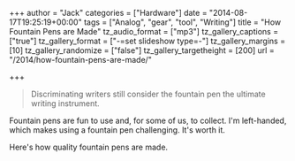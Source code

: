 +++
author = "Jack"
categories = ["Hardware"]
date = "2014-08-17T19:25:19+00:00"
tags = ["Analog", "gear", "tool", "Writing"]
title = "How Fountain Pens are Made"
tz_audio_format = ["mp3"]
tz_gallery_captions = ["true"]
tz_gallery_format = ["-=set slideshow type=-"]
tz_gallery_margins = [10]
tz_gallery_randomize = ["false"]
tz_gallery_targetheight = [200]
url = "/2014/how-fountain-pens-are-made/"

+++

<div>
</div>

> Discriminating writers still consider the fountain pen the ultimate writing instrument.

Fountain pens are fun to use and, for some of us, to collect. I'm left-handed, which makes using a fountain pen challenging. It's worth it.

Here's how quality fountain pens are made.

<span class="embed-youtube" style="text-align:center; display: block;"></span> 

&nbsp;